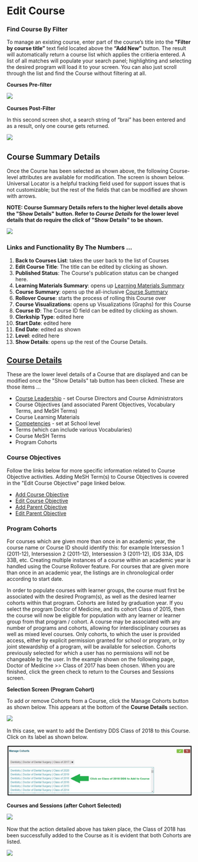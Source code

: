 # Edit Course

### Find Course By Filter

To manage an existing course, enter part of the course’s title into the **"Filter by course title”** text field located above the **“Add New”** button. The result will automatically return a course list which applies the critieria entered. A list of all matches will populate your search panel; highlighting and selecting the desired program will load it to your screen. You can also just scroll through the list and find the Course without filtering at all.

**Courses Pre-filter**

![](<../../.gitbook/assets/cs_rw\_5 (1).png>)

**Courses Post-Filter**

In this second screen shot, a search string of “brai” has been entered and as a result, only one course gets returned.

![](../../.gitbook/assets/cs_rw\_6.png)

## Course Summary Details

Once the Course has been selected as shown above, the following Course-level attributes are available for modification. The screen is shown below. Universal Locator is a helpful tracking field used for support issues that is not customizable; but the rest of the fields that can be modified are shown with arrows.

**NOTE: Course Summary Details refers to the higher level details above the "Show Details" button. Refer to **_**Course Details**_** for the lower level details that do require the click of "Show Details" to be shown.**

![](<../../.gitbook/assets/cs_rw\_7 (1).png>)

### Links and Functionality By The Numbers ...

1. **Back to Courses List**: takes the user back to the list of Courses 
2. **Edit Course Title**: The title can be edited by clicking as shown.
3. **Published Status**: The Course's publication status can be changed here.
4. **Learning Materials Summary**: opens up [Learning Materials Summary](https://iliosproject.gitbook.io/ilios-user-guide/courses-and-sessions/courses/learning-materials-summary)
5. **Course Summary**: opens up the all-inclusive [Course Summary](https://iliosproject.gitbook.io/ilios-user-guide/courses-and-sessions/courses/course-summary)
6. **Rollover Course**: starts the process of rolling this Course over
7. **Course Visualizations**: opens up Visualizations (Graphs) for this Course
8. **Course ID**: The Course ID field can be edited by clicking as shown.
9. **Clerkship Type**: edited here  
10. **Start Date**: edited here 
11. **End Date**: edited as shown
12. **Level**: edited here
13. **Show Details**: opens up the rest of the Course Details.

## [Course Details](https://iliosproject.gitbook.io/ilios-user-guide/courses-and-sessions/courses#screen-elements)

These are the lower level details of a Course that are displayed and can be modified once the "Show Details" tab button has been clicked. These are those items ...

* [Course Leadership](https://iliosproject.gitbook.io/ilios-user-guide/courses-and-sessions/courses/course-leadership) - set Course Directors and Course Administrators
* Course Objectives (and associated Parent Objectives, Vocabulary Terms, and MeSH Terms) 
* Course Learning Materials
* [Competencies](https://iliosproject.gitbook.io/ilios-user-guide/schools/competencies) - set at School level
* Terms (which can include various Vocabularies)
* Course MeSH Terms
* Program Cohorts

### Course Objectives

Follow the links below for more specific information related to Course Objective activities. Adding MeSH Term(s) to Course Objectives is covered in the "Edit Course Objective" page linked below.

* [Add Course Objective](https://iliosproject.gitbooks.io/ilios-user-guide/content/pages/courses/course_objective.html)
* [Edit Course Objective](https://iliosproject.gitbooks.io/ilios-user-guide/content/pages/courses/edit_course_objective.html)
* [Add Parent Objective](https://iliosproject.gitbooks.io/ilios-user-guide/content/pages/courses/add_parent_objective_to_course_objective.html)
* [Edit Parent Objective](https://iliosproject.gitbooks.io/ilios-user-guide/content/pages/courses/edit_parent_objective_for_course_objective.html)

### Program Cohorts

For courses which are given more than once in an academic year, the course name or Course ID should identify this: for example Intersession 1 (2011-12), Intersession 2 (2011-12), Intersession 3 (2011-12), IDS 33A, IDS 33B, etc. Creating multiple instances of a course within an academic year is handled using the Course Rollover feature. For courses that are given more than once in an academic year, the listings are in chronological order according to start date.

In order to populate courses with learner groups, the course must first be associated with the desired Program(s), as well as the desired learner cohorts within that program. Cohorts are listed by graduation year. If you select the program Doctor of Medicine, and its cohort Class of 2015, then the course will now be eligible for population with any learner or learner group from that program / cohort. A course may be associated with any number of programs and cohorts, allowing for interdisciplinary courses as well as mixed level courses. Only cohorts, to which the user is provided access, either by explicit permission granted for school or program, or by joint stewardship of a program, will be available for selection. Cohorts previously selected for which a user has no permissions will not be changeable by the user. In the example shown on the following page, Doctor of Medicine >> Class of 2017 has been chosen. When you are finished, click the green check to return to the Courses and Sessions screen.

**Selection Screen (Program Cohort)**

To add or remove Cohorts from a Course, click the Manage Cohorts button as shown below. This appears at the bottom of the **Course Details** section.

![](../../.gitbook/assets/manage_cohorts\_1.jpg)

In this case, we want to add the Dentistry DDS Class of 2018 to this Course. Click on its label as shown below.

![Select The Cohort](../../.gitbook/assets/cohort_selection.jpg)

**Courses and Sessions (after Cohort Selected)**

![](../../.gitbook/assets/cohort_selection\_2.jpg)

Now that the action detailed above has taken place, the Class of 2018 has been successfully added to the Course as it is evident that both Cohorts are listed.

![](../../.gitbook/assets/cohort_selection\_3.jpg)
